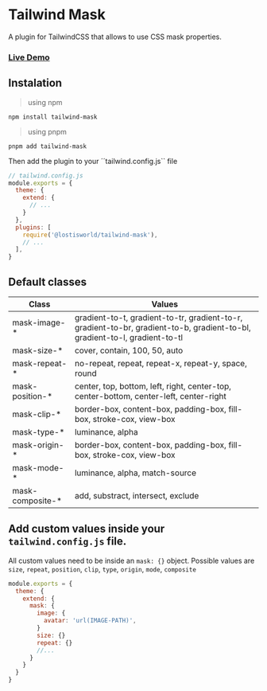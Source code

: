 # Tailwind Mask
A plugin for TailwindCSS that allows to use CSS mask properties.

### [Live Demo](https://play.tailwindcss.com/sRf6nKJ5Qw)

## Instalation
> using npm
```
npm install tailwind-mask
```
> using pnpm
```
pnpm add tailwind-mask
```

Then add the plugin to your ´´tailwind.config.js`` file
```js
// tailwind.config.js
module.exports = {
  theme: {
    extend: {
      // ...
    }
  },
  plugins: [
    require('@lostisworld/tailwind-mask'),
    // ...
  ],
}
```

## Default classes

| Class              | Values                                                                                                                     |
| ------------------ | -------------------------------------------------------------------------------------------------------------------------- |
| mask-image-*       | gradient-to-t, gradient-to-tr, gradient-to-r, gradient-to-br, gradient-to-b, gradient-to-bl, gradient-to-l, gradient-to-tl |
| mask-size-*        | cover, contain, 100, 50, auto                                                                                              |
| mask-repeat-*      | no-repeat, repeat, repeat-x, repeat-y, space, round                                                                        |
| mask-position-*    | center, top, bottom, left, right, center-top, center-bottom, center-left, center-right                                     |
| mask-clip-*        | border-box, content-box, padding-box, fill-box, stroke-cox, view-box                                                       |
| mask-type-*        | luminance, alpha                                                                                                           |
| mask-origin-*      | border-box, content-box, padding-box, fill-box, stroke-cox, view-box                                                       |
| mask-mode-*        | luminance, alpha, match-source                                                                                             |
| mask-composite-*   | add, substract, intersect, exclude                                                                                         |


## Add custom values inside your ``tailwind.config.js`` file.
All custom values need to be inside an ``mask: {}`` object. Possible values are ``size``, ``repeat``, ``position``, ``clip``, ``type``, ``origin``, ``mode``, ``composite``

```js
module.exports = {
  theme: {
    extend: {
      mask: {
        image: {
          avatar: 'url(IMAGE-PATH)',
        }
        size: {}
        repeat: {}
        //...
      }
    }
  }
}
```
